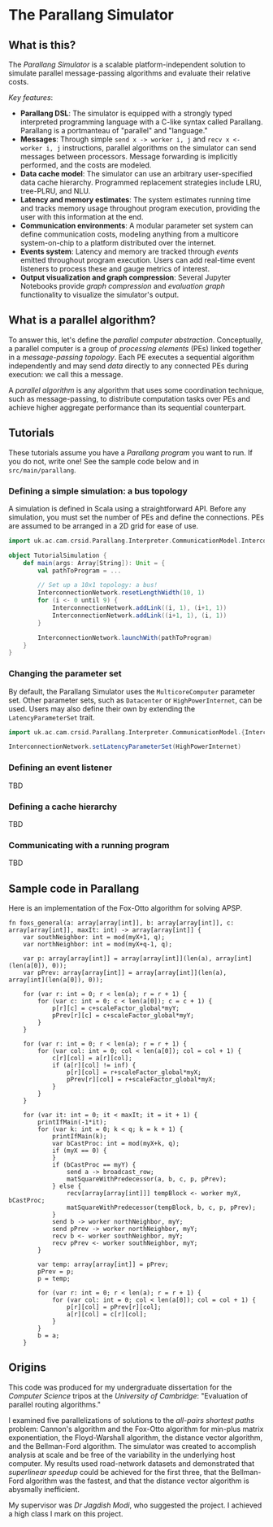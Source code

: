 # The Parallang Simulator

## What is this?

The *Parallang Simulator* is a scalable platform-independent solution to simulate parallel message-passing algorithms and evaluate their relative costs. 

*Key features*:
- **Parallang DSL**: The simulator is equipped with a strongly typed interpreted programming language with a C-like syntax called Parallang. Parallang is a portmanteau of "parallel" and "language."
- **Messages**: Through simple `send x -> worker i, j` and `recv x <- worker i, j` instructions, parallel algorithms on the simulator can send messages between processors. Message forwarding is implicitly performed, and the costs are modeled.
- **Data cache model**: The simulator can use an arbitrary user-specified data cache hierarchy. Programmed replacement strategies include LRU, tree-PLRU, and NLU.
- **Latency and memory estimates**: The system estimates running time and tracks memory usage throughout program execution, providing the user with this information at the end.
- **Communication environments**: A modular parameter set system can define communication costs, modeling anything from a multicore system-on-chip to a platform distributed over the internet.
- **Events system**: Latency and memory are tracked through *events* emitted throughout program execution. Users can add real-time event listeners to process these and gauge metrics of interest.
- **Output visualization and graph compression**: Several Jupyter Notebooks provide *graph compression* and *evaluation graph* functionality to visualize the simulator's output.

## What is a parallel algorithm?

To answer this, let's define the *parallel computer abstraction*. Conceptually, a parallel computer is a group of *processing elements* (PEs) linked together in a *message-passing topology*. Each PE executes a sequential algorithm independently and may send *data* directly to any connected PEs during execution: we call this a message. 

A *parallel algorithm* is any algorithm that uses some coordination technique, such as message-passing, to distribute computation tasks over PEs and achieve higher aggregate performance than its sequential counterpart. 

## Tutorials

These tutorials assume you have a *Parallang program* you want to run. If you do not, write one! See the sample code below and in `src/main/parallang`.

### Defining a simple simulation: a bus topology

A simulation is defined in Scala using a straightforward API. Before any simulation, you must set the number of PEs and define the connections. PEs are assumed to be arranged in a 2D grid for ease of use.

```scala
import uk.ac.cam.crsid.Parallang.Interpreter.CommunicationModel.InterconnectionNetwork

object TutorialSimulation {
    def main(args: Array[String]): Unit = {
        val pathToProgram = ...

        // Set up a 10x1 topology: a bus!
        InterconnectionNetwork.resetLengthWidth(10, 1)
        for (i <- 0 until 9) {
            InterconnectionNetwork.addLink((i, 1), (i+1, 1))
            InterconnectionNetwork.addLink((i+1, 1), (i, 1))
        }

        InterconnectionNetwork.launchWith(pathToProgram)
    }
}
```

### Changing the parameter set

By default, the Parallang Simulator uses the `MulticoreComputer` parameter set. Other parameter sets, such as `Datacenter` or `HighPowerInternet`, can be used. Users may also define their own by extending the `LatencyParameterSet` trait.

```scala
import uk.ac.cam.crsid.Parallang.Interpreter.CommunicationModel.{InterconnectionNetwork, HighPowerInternet}

InterconnectionNetwork.setLatencyParameterSet(HighPowerInternet)
```

### Defining an event listener

TBD

### Defining a cache hierarchy

TBD

### Communicating with a running program

TBD

## Sample code in Parallang

Here is an implementation of the Fox-Otto algorithm for solving APSP.

```
fn foxs_general(a: array[array[int]], b: array[array[int]], c: array[array[int]], maxIt: int) -> array[array[int]] {
    var southNeighbor: int = mod(myX+1, q);
    var northNeighbor: int = mod(myX+q-1, q);

    var p: array[array[int]] = array[array[int]](len(a), array[int](len(a[0]), 0));
    var pPrev: array[array[int]] = array[array[int]](len(a), array[int](len(a[0]), 0));

    for (var r: int = 0; r < len(a); r = r + 1) {
        for (var c: int = 0; c < len(a[0]); c = c + 1) {
            p[r][c] = c+scaleFactor_global*myY;
            pPrev[r][c] = c+scaleFactor_global*myY;
        }
    }

    for (var r: int = 0; r < len(a); r = r + 1) {
        for (var col: int = 0; col < len(a[0]); col = col + 1) {
            c[r][col] = a[r][col];
            if (a[r][col] != inf) {
                p[r][col] = r+scaleFactor_global*myX;
                pPrev[r][col] = r+scaleFactor_global*myX;
            }
        }
    }

    for (var it: int = 0; it < maxIt; it = it + 1) {
        printIfMain(-1*it);
        for (var k: int = 0; k < q; k = k + 1) {
            printIfMain(k);
            var bCastProc: int = mod(myX+k, q);
            if (myX == 0) {
            }
            if (bCastProc == myY) {
                send a -> broadcast_row;
                matSquareWithPredecessor(a, b, c, p, pPrev);
            } else {
                recv[array[array[int]]] tempBlock <- worker myX, bCastProc;
                matSquareWithPredecessor(tempBlock, b, c, p, pPrev);
            }
            send b -> worker northNeighbor, myY;
            send pPrev -> worker northNeighbor, myY;
            recv b <- worker southNeighbor, myY;
            recv pPrev <- worker southNeighbor, myY;
        }

        var temp: array[array[int]] = pPrev;
        pPrev = p;
        p = temp;

        for (var r: int = 0; r < len(a); r = r + 1) {
            for (var col: int = 0; col < len(a[0]); col = col + 1) {
                p[r][col] = pPrev[r][col];
                a[r][col] = c[r][col];
            }
        }
        b = a;
    }
```

## Origins

This code was produced for my undergraduate dissertation for the *Computer Science* tripos at the *University of Cambridge*: "Evaluation of parallel routing algorithms." 

I examined five parallelizations of solutions to the *all-pairs shortest paths* problem: Cannon's algorithm and the Fox-Otto algorithm for min-plus matrix exponentiation, the Floyd-Warshall algorithm, the distance vector algorithm, and the Bellman-Ford algorithm. The simulator was created to accomplish analysis at scale and be free of the variability in the underlying host computer. My results used road-network datasets and demonstrated that *superlinear speedup* could be achieved for the first three, that the Bellman-Ford algorithm was the fastest, and that the distance vector algorithm is abysmally inefficient. 

My supervisor was *Dr Jagdish Modi*, who suggested the project. I achieved a high class I mark on this project.
